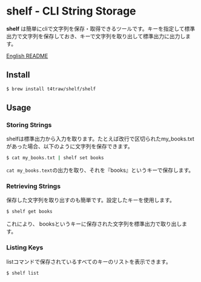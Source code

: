 # shelf - CLI String Storage

**shelf** は簡単にcliで文字列を保存・取得できるツールです。キーを指定して標準出力で文字列を保存しておき、キーで文字列を取り出して標準出力に出力します。

[English README](README.md)

## Install

```sh
$ brew install t4traw/shelf/shelf
```

## Usage

### Storing Strings

shelfは標準出力から入力を取ります。たとえば改行で区切られたmy_books.txtがあった場合、以下のように文字列を保存できます。

```sh
$ cat my_books.txt | shelf set books
```

`cat my_books.text`の出力を取り、それを『books』というキーで保存します。

### Retrieving Strings

保存した文字列を取り出すのも簡単です。設定したキーを使用します。

```sh
$ shelf get books
```

これにより、 booksというキーに保存された文字列を標準出力で取り出します。

### Listing Keys

listコマンドで保存されているすべてのキーのリストを表示できます。

```sh
$ shelf list
```
